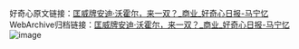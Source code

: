 好奇心原文链接：[匡威牌安迪·沃霍尔，来一双？_商业_好奇心日报-马宁忆](https://www.qdaily.com/articles/5574.html)
WebArchive归档链接：[匡威牌安迪·沃霍尔，来一双？_商业_好奇心日报-马宁忆](http://web.archive.org/web/20190623165029/https://www.qdaily.com/articles/5574.html)
![image](http://ww3.sinaimg.cn/large/007d5XDply1g3w8qseozyj30u03nyx69)